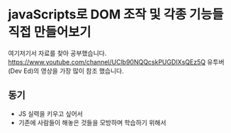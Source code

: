 # javaScripts로 DOM 조작 및 각종 기능들 직접 만들어보기

여기저기서 자료를 찾아 공부했습니다.
https://www.youtube.com/channel/UClb90NQQcskPUGDIXsQEz5Q
유투버(Dev Ed)의 영상을 가장 많이 참조 했습니다.

## 동기

- JS 실력을 키우고 싶어서
- 기존에 사람들이 해놓은 것들을 모방하며 학습하기 위해서
